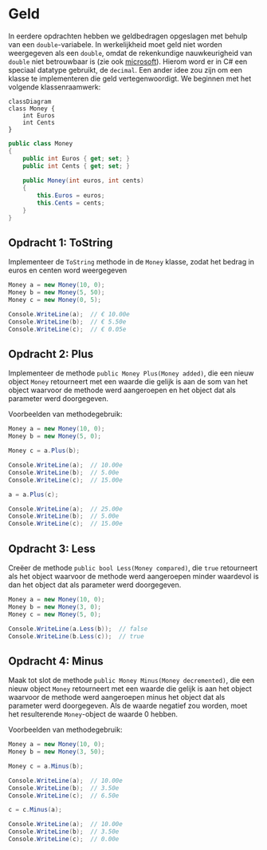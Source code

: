 # Geld

In eerdere opdrachten hebben we geldbedragen opgeslagen met behulp van een `double`-variabele. In werkelijkheid moet geld niet worden weergegeven als een `double`, omdat de rekenkundige nauwkeurigheid van `double` niet betrouwbaar is (zie ook [microsoft](https://learn.microsoft.com/en-us/cpp/build/why-floating-point-numbers-may-lose-precision)). Hierom word er in C# een speciaal datatype gebruikt, de `decimal`. Een ander idee zou zijn om een klasse te implementeren die geld vertegenwoordigt. We beginnen met het volgende klassenraamwerk:

```mermaid
classDiagram
class Money {
    int Euros
    int Cents
}
```

```csharp
public class Money
{
    public int Euros { get; set; }
    public int Cents { get; set; }
    
    public Money(int euros, int cents)
    {
        this.Euros = euros;
        this.Cents = cents;
    }
}
```

## Opdracht 1: ToString

Implementeer de `ToString` methode in de `Money` klasse, zodat het bedrag in euros en centen word weergegeven

```csharp
Money a = new Money(10, 0);
Money b = new Money(5, 50);
Money c = new Money(0, 5);

Console.WriteLine(a);  // € 10.00e
Console.WriteLine(b);  // € 5.50e
Console.WriteLine(c);  // € 0.05e
```

## Opdracht 2: Plus

Implementeer de methode `public Money Plus(Money added)`, die een nieuw object `Money` retourneert met een waarde die gelijk is aan de som van het object waarvoor de methode werd aangeroepen en het object dat als parameter werd doorgegeven.

Voorbeelden van methodegebruik:

```csharp
Money a = new Money(10, 0);
Money b = new Money(5, 0);

Money c = a.Plus(b);

Console.WriteLine(a);  // 10.00e
Console.WriteLine(b);  // 5.00e
Console.WriteLine(c);  // 15.00e

a = a.Plus(c); 

Console.WriteLine(a);  // 25.00e
Console.WriteLine(b);  // 5.00e
Console.WriteLine(c);  // 15.00e
```

## Opdracht 3: Less

Creëer de methode `public bool Less(Money compared)`, die `true` retourneert als het object waarvoor de methode werd aangeroepen minder waardevol is dan het object dat als parameter werd doorgegeven.

```csharp
Money a = new Money(10, 0);
Money b = new Money(3, 0);
Money c = new Money(5, 0);

Console.WriteLine(a.Less(b));  // false
Console.WriteLine(b.Less(c));  // true
```

## Opdracht 4: Minus

Maak tot slot de methode `public Money Minus(Money decremented)`, die een nieuw object `Money` retourneert met een waarde die gelijk is aan het object waarvoor de methode werd aangeroepen minus het object dat als parameter werd doorgegeven. Als de waarde negatief zou worden, moet het resulterende `Money`-object de waarde 0 hebben.

Voorbeelden van methodegebruik:

```csharp
Money a = new Money(10, 0);
Money b = new Money(3, 50);

Money c = a.Minus(b);

Console.WriteLine(a);  // 10.00e
Console.WriteLine(b);  // 3.50e
Console.WriteLine(c);  // 6.50e

c = c.Minus(a);  

Console.WriteLine(a);  // 10.00e
Console.WriteLine(b);  // 3.50e
Console.WriteLine(c);  // 0.00e
```